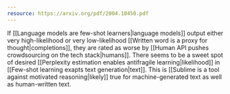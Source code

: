 ```yaml
---
resource: https://arxiv.org/pdf/2004.10450.pdf
---
```


If [[Language models are few-shot learners|language models]] output either very high-likelihood or very low-likelihood [[Written word is a proxy for thought|completions]], they are rated as worse by [[Human API pushes crowdsourcing on the tech stack|humans]]. There seems to be a sweet spot of desired [[Perplexity estimation enables antifragile learning|likelihood]] in [[Few-shot learning exapts text generation|text]]. This is [[Sublime is a tool against motivated reasoning|likely]] true for machine-generated text as well as human-written text.